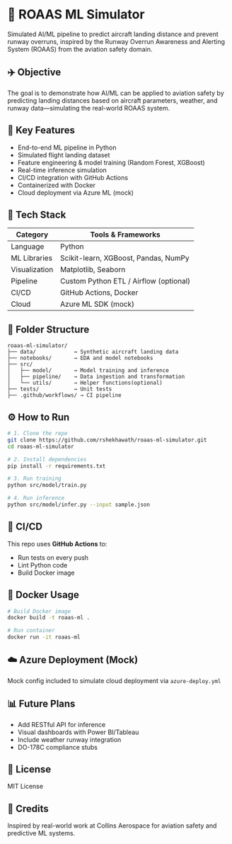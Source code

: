 # 🛬 ROAAS ML Simulator

Simulated AI/ML pipeline to predict aircraft landing distance and prevent runway overruns, inspired by the Runway Overrun Awareness and Alerting System (ROAAS) from the aviation safety domain.

## ✈️ Objective

The goal is to demonstrate how AI/ML can be applied to aviation safety by predicting landing distances based on aircraft parameters, weather, and runway data—simulating the real-world ROAAS system.

## 🧠 Key Features

- End-to-end ML pipeline in Python
- Simulated flight landing dataset
- Feature engineering & model training (Random Forest, XGBoost)
- Real-time inference simulation
- CI/CD integration with GitHub Actions
- Containerized with Docker
- Cloud deployment via Azure ML (mock)

## 🧰 Tech Stack

| Category       | Tools & Frameworks                       |
|----------------|------------------------------------------|
| Language       | Python                                   |
| ML Libraries   | Scikit-learn, XGBoost, Pandas, NumPy     |
| Visualization  | Matplotlib, Seaborn                      |
| Pipeline       | Custom Python ETL / Airflow (optional)   |
| CI/CD          | GitHub Actions, Docker                   |
| Cloud          | Azure ML SDK (mock)                      |

## 📁 Folder Structure

```
roaas-ml-simulator/
├── data/            → Synthetic aircraft landing data
├── notebooks/       → EDA and model notebooks
├── src/
│   ├── model/       → Model training and inference
│   ├── pipeline/    → Data ingestion and transformation
│   └── utils/       → Helper functions(optional)
├── tests/           → Unit tests
├── .github/workflows/ → CI pipeline
```

## ⚙️ How to Run

```bash
# 1. Clone the repo
git clone https://github.com/rshekhawath/roaas-ml-simulator.git
cd roaas-ml-simulator

# 2. Install dependencies
pip install -r requirements.txt

# 3. Run training
python src/model/train.py

# 4. Run inference
python src/model/infer.py --input sample.json
```

## 🧪 CI/CD

This repo uses **GitHub Actions** to:
- Run tests on every push
- Lint Python code
- Build Docker image

## 🐳 Docker Usage

```bash
# Build Docker image
docker build -t roaas-ml .

# Run container
docker run -it roaas-ml
```

## ☁️ Azure Deployment (Mock)

Mock config included to simulate cloud deployment via `azure-deploy.yml`

## 📊 Future Plans

- Add RESTful API for inference
- Visual dashboards with Power BI/Tableau
- Include weather runway integration
- DO-178C compliance stubs

## 📝 License

MIT License

## 🤝 Credits

Inspired by real-world work at Collins Aerospace for aviation safety and predictive ML systems.
